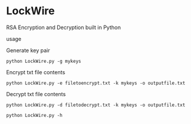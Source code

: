 # LockWire

RSA Encryption and Decryption built in Python

usage

Generate key pair

`python LockWire.py -g mykeys`

Encrypt txt file contents

`python LockWire.py -e filetoencrypt.txt -k mykeys -o outputfile.txt `

Decrypt txt file contents

`python LockWire.py -d filetodecrypt.txt -k mykeys -o outputfile.txt `

`python LockWire.py -h`
